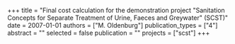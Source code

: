 +++
title = "Final cost calculation for the demonstration project \"Sanitation Concepts for Separate Treatment of Urine, Faeces and Greywater\" (SCST)"
date = 2007-01-01
authors = ["M. Oldenburg"]
publication_types = ["4"]
abstract = ""
selected = false
publication = ""
projects = ["scst"]
+++

